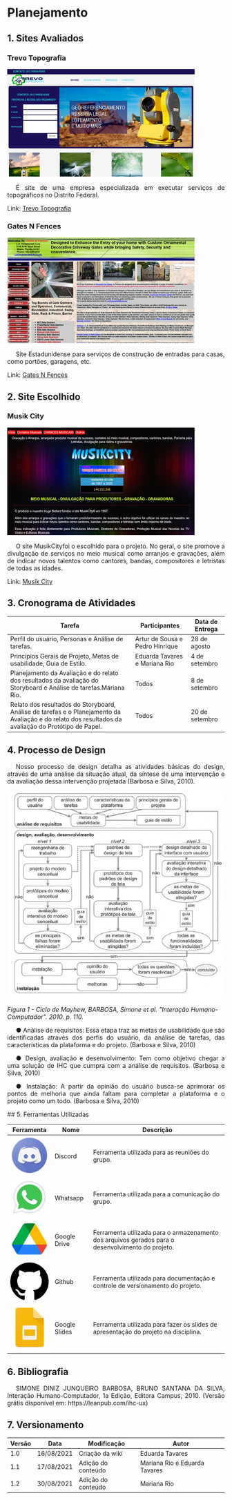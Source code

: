 # Planejamento

## 1. Sites Avaliados

### Trevo Topografia

![](img/trevotopografia.jpg)

<p style="text-indent: 20px; text-align: justify">É site de uma empresa especializada em executar serviços de topográficos no Distrito Federal.</p>

Link: [Trevo Topografia](https://www.trevotopografia.com/)

### Gates N Fences

![](img/gatesnfences.jpg)

<p style="text-indent: 20px; text-align: justify">Site Estadunidense para serviços de construção de entradas para casas, como portões, garagens, etc.</p>

Link: [Gates N Fences](http://gatesnfences.com/index.html)

## 2. Site Escolhido

### Musik City

![](img/musik.jpg)

<p style="text-indent: 20px; text-align: justify">O site MusikCityfoi o escolhido para o projeto. No geral, o site promove a divulgação de serviços no meio musical como arranjos e gravações, além de indicar novos talentos como cantores, bandas, compositores e letristas de todas as idades.</p>

Link: [Musik City](https://musikcity.mus.br/)

## 3. Cronograma de Atividades 

Tarefa      |Participantes |Data de Entrega
--------------  |----------|------
Perfil do usuário, Personas e Análise de tarefas.|Artur de Sousa e Pedro Hinrique|28 de agosto
Princípios Gerais de Projeto, Metas de usabilidade, Guia de Estilo.|Eduarda Tavares e Mariana Rio|4 de setembro 
Planejamento da Avaliação e do relato dos resultados da avaliação do Storyboard e Análise de tarefas.Mariana Rio.|Todos|8 de setembro 
Relato dos resultados do Storyboard, Análise de tarefas e o Planejamento da Avaliação e do relato dos resultados da avaliação do Protótipo de Papel.|Todos|20 de setembro

## 4. Processo de Design

<p style="text-indent: 20px; text-align: justify">
Nosso processo de design detalha as atividades básicas do design, através de uma análise da situação atual, da síntese de uma intervenção e da avaliação dessa intervenção projetada (Barbosa e Silva, 2010).
</p>

![](img/processodesign.jpg)

*Figura 1 -  Ciclo de Mayhew, BARBOSA, Simone et al. "Interação Humano-Computador". 2010. p. 110.*

<p style="text-indent: 20px; text-align: justify">
●	Análise de requisitos: Essa etapa traz as metas de usabilidade que são identificadas através dos perfis do usuário, da análise de tarefas, das características da plataforma e do projeto. (Barbosa e Silva, 2010)
</p>
<p style="text-indent: 20px; text-align: justify">
●	Design, avaliação e desenvolvimento: Tem como objetivo chegar a uma solução de IHC que cumpra com a análise de requisitos. (Barbosa e Silva, 2010)
</p>
<p style="text-indent: 20px; text-align: justify">
●	Instalação: A partir da opinião do usuário busca-se aprimorar os pontos de melhoria que ainda faltam para completar a plataforma e o projeto como um todo. (Barbosa e Silva, 2010)
</p>
## 5.	Ferramentas Utilizadas

Ferramenta      |Nome |Descrição
--------------  |----------|------
![](img/disc.jpg)  |Discord|Ferramenta utilizada para as reuniões do grupo.
![](img/wpp.jpg) |Whatsapp|Ferramenta utilizada para a comunicação do grupo.
![](img/drive.jpg)|Google Drive|Ferramenta utilizada para o armazenamento dos arquivos gerados para o desenvolvimento do projeto.
![](img/git.jpg)|Github|Ferramenta utilizada para documentação e controle de versionamento do projeto.
![](img/apresentacoes.jpg)|Google Slides |Ferramenta utilizada para fazer os slides de apresentação do projeto na disciplina.

## 6. Bibliografia 

<p style="text-indent: 20px; text-align: justify">
SIMONE DINIZ JUNQUEIRO BARBOSA, BRUNO SANTANA DA SILVA, Interação Humano-Computador, 1a Edição, Editora Campus, 2010. (Versão grátis disponível em: https://leanpub.com/ihc-ux)
</p>

## 7. Versionamento
Versão|Data      |Modificação        |Autor
------|----------|-------------------|--------
1.0   |16/08/2021|Criação da wiki    | Eduarda Tavares
1.1   |17/08/2021|Adição do conteúdo | Mariana Rio e Eduarda Tavares
1.2   |30/08/2021|Adição do conteúdo | Mariana Rio

